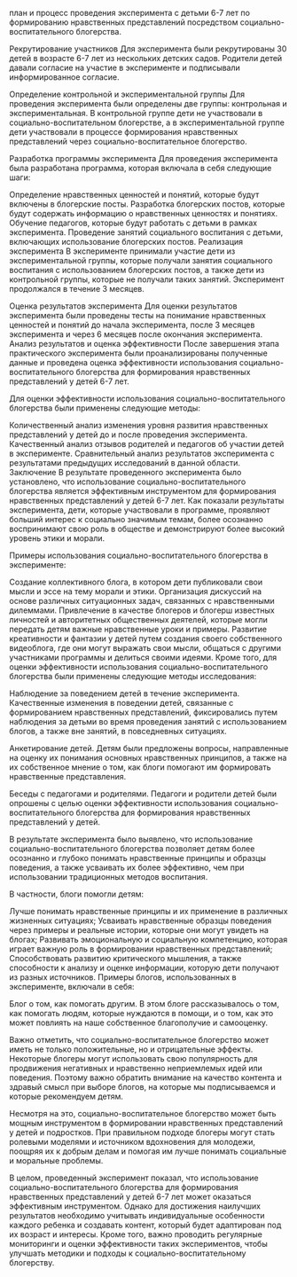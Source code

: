 план и процесс проведения эксперимента с детьми 6-7 лет по формированию нравственных представлений посредством социально-воспитательного блогерства.

Рекрутирование участников
Для эксперимента были рекрутированы 30 детей в возрасте 6-7 лет из нескольких детских садов. Родители детей давали согласие на участие в эксперименте и подписывали информированное согласие.

Определение контрольной и экспериментальной группы
Для проведения эксперимента были определены две группы: контрольная и экспериментальная. В контрольной группе дети не участвовали в социально-воспитательном блогерстве, а в экспериментальной группе дети участвовали в процессе формирования нравственных представлений через социально-воспитательное блогерство.

Разработка программы эксперимента
Для проведения эксперимента была разработана программа, которая включала в себя следующие шаги:

Определение нравственных ценностей и понятий, которые будут включены в блогерские посты.
Разработка блогерских постов, которые будут содержать информацию о нравственных ценностях и понятиях.
Обучение педагогов, которые будут работать с детьми в рамках эксперимента.
Проведение занятий социального воспитания с детьми, включающих использование блогерских постов.
Реализация эксперимента
В эксперименте принимали участие дети из экспериментальной группы, которые получали занятия социального воспитания с использованием блогерских постов, а также дети из контрольной группы, которые не получали таких занятий. Эксперимент продолжался в течение 3 месяцев.

Оценка результатов эксперимента
Для оценки результатов эксперимента были проведены тесты на понимание нравственных ценностей и понятий до начала эксперимента, после 3 месяцев эксперимента и через 6 месяцев после окончания эксперимента.
Анализ результатов и оценка эффективности
После завершения этапа практического эксперимента были проанализированы полученные данные и проведена оценка эффективности использования социально-воспитательного блогерства для формирования нравственных представлений у детей 6-7 лет.

Для оценки эффективности использования социально-воспитательного блогерства были применены следующие методы:

Количественный анализ изменения уровня развития нравственных представлений у детей до и после проведения эксперимента.
Качественный анализ отзывов родителей и педагогов об участии детей в эксперименте.
Сравнительный анализ результатов эксперимента с результатами предыдущих исследований в данной области.
Заключение
В результате проведенного эксперимента было установлено, что использование социально-воспитательного блогерства является эффективным инструментом для формирования нравственных представлений у детей 6-7 лет. Как показали результаты эксперимента, дети, которые участвовали в программе, проявляют больший интерес к социально значимым темам, более осознанно воспринимают свою роль в обществе и демонстрируют более высокий уровень этики и морали.

Примеры использования социально-воспитательного блогерства в эксперименте:

Создание коллективного блога, в котором дети публиковали свои мысли и эссе на тему морали и этики.
Организация дискуссий на основе различных ситуационных задач, связанных с нравственными дилеммами.
Привлечение в качестве блогеров и блогерш известных личностей и авторитетных общественных деятелей, которые могли передать детям важные нравственные уроки и примеры.
Развитие креативности и фантазии у детей путем создания своего собственного видеоблога, где они могут выражать свои мысли, общаться с другими участниками программы и делиться своими идеями.
Кроме того, для оценки эффективности использования социально-воспитательного блогерства были применены следующие методы исследования:

Наблюдение за поведением детей в течение эксперимента. Качественные изменения в поведении детей, связанные с формированием нравственных представлений, фиксировались путем наблюдения за детьми во время проведения занятий с использованием блогов, а также вне занятий, в повседневных ситуациях.

Анкетирование детей. Детям были предложены вопросы, направленные на оценку их понимания основных нравственных принципов, а также на их собственное мнение о том, как блоги помогают им формировать нравственные представления.

Беседы с педагогами и родителями. Педагоги и родители детей были опрошены с целью оценки эффективности использования социально-воспитательного блогерства для формирования нравственных представлений у детей.

В результате эксперимента было выявлено, что использование социально-воспитательного блогерства позволяет детям более осознанно и глубоко понимать нравственные принципы и образцы поведения, а также усваивать их более эффективно, чем при использовании традиционных методов воспитания.

В частности, блоги помогли детям:

Лучше понимать нравственные принципы и их применение в различных жизненных ситуациях;
Усваивать нравственные образцы поведения через примеры и реальные истории, которые они могут увидеть на блогах;
Развивать эмоциональную и социальную компетенцию, которая играет важную роль в формировании нравственных представлений;
Способствовать развитию критического мышления, а также способности к анализу и оценке информации, которую дети получают из разных источников.
Примеры блогов, использованных в эксперименте, включали в себя:

Блог о том, как помогать другим. В этом блоге рассказывалось о том, как помогать людям, которые нуждаются в помощи, и о том, как это может повлиять на наше собственное благополучие и самооценку.

Важно отметить, что социально-воспитательное блогерство может иметь не только положительные, но и отрицательные эффекты. Некоторые блогеры могут использовать свою популярность для продвижения негативных и нравственно неприемлемых идей или поведения. Поэтому важно обратить внимание на качество контента и здравый смысл при выборе блогов, на которые мы подписываемся и которые рекомендуем детям.

Несмотря на это, социально-воспитательное блогерство может быть мощным инструментом в формировании нравственных представлений у детей и подростков. При правильном подходе блогеры могут стать ролевыми моделями и источником вдохновения для молодежи, поощряя их к добрым делам и помогая им лучше понимать социальные и моральные проблемы.

В целом, проведенный эксперимент показал, что использование социально-воспитательного блогерства для формирования нравственных представлений у детей 6-7 лет может оказаться эффективным инструментом. Однако для достижения наилучших результатов необходимо учитывать индивидуальные особенности каждого ребенка и создавать контент, который будет адаптирован под их возраст и интересы. Кроме того, важно проводить регулярные мониторинги и оценки эффективности таких экспериментов, чтобы улучшать методики и подходы к социально-воспитательному блогерству.


